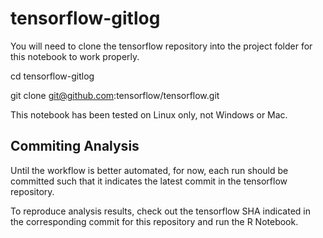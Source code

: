 # tensorflow-gitlog

You will need to clone the tensorflow repository into the project folder for this notebook to work properly.

cd tensorflow-gitlog

git clone git@github.com:tensorflow/tensorflow.git


This notebook has been tested on Linux only, not Windows or Mac.

## Commiting Analysis

Until the workflow is better automated, for now, each run should be committed such that it indicates the latest commit in the tensorflow repository.

To reproduce analysis results, check out the tensorflow SHA indicated in the corresponding commit for this repository and run the R Notebook.

